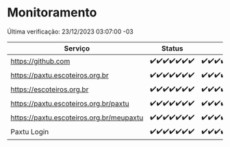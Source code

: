 # Monitoramento

Última verificação: 23/12/2023 03:07:00 -03

|Serviço|Status|Últimas 24h|
|---|---|---|
|https://github.com|<span title="2023-12-16: OK=24">✔️</span><span title="2023-12-17: OK=24">✔️</span><span title="2023-12-18: OK=24">✔️</span><span title="2023-12-19: OK=24">✔️</span><span title="2023-12-20: OK=24">✔️</span><span title="2023-12-21: OK=24">✔️</span><span title="2023-12-22: OK=6">✔️</span>|<span title="22/12/2023 03:08:00 -03 : 200">✔️</span><span title="22/12/2023 04:05:00 -03 : 200">✔️</span><span title="22/12/2023 05:08:00 -03 : 200">✔️</span><span title="22/12/2023 06:06:00 -03 : 200">✔️</span><span title="22/12/2023 07:06:00 -03 : 200">✔️</span><span title="22/12/2023 08:04:00 -03 : 200">✔️</span><span title="22/12/2023 09:10:00 -03 : 200">✔️</span><span title="22/12/2023 10:07:00 -03 : 200">✔️</span><span title="22/12/2023 11:05:00 -03 : 200">✔️</span><span title="22/12/2023 12:06:00 -03 : 200">✔️</span><span title="22/12/2023 13:07:00 -03 : 200">✔️</span><span title="22/12/2023 14:04:00 -03 : 200">✔️</span><span title="22/12/2023 15:07:00 -03 : 200">✔️</span><span title="22/12/2023 16:02:00 -03 : 200">✔️</span><span title="22/12/2023 17:06:00 -03 : 200">✔️</span><span title="22/12/2023 18:03:00 -03 : 200">✔️</span><span title="22/12/2023 19:05:00 -03 : 200">✔️</span><span title="22/12/2023 20:05:00 -03 : 200">✔️</span><span title="22/12/2023 21:29:00 -03 : 200">✔️</span><span title="22/12/2023 22:40:00 -03 : 200">✔️</span><span title="22/12/2023 23:15:00 -03 : 200">✔️</span><span title="23/12/2023 00:06:00 -03 : 200">✔️</span><span title="23/12/2023 01:07:00 -03 : 200">✔️</span><span title="23/12/2023 02:05:00 -03 : 200">✔️</span><span title="23/12/2023 03:07:00 -03 : 200">✔️</span>|
|https://paxtu.escoteiros.org.br|<span title="2023-12-16: OK=24">✔️</span><span title="2023-12-17: OK=24">✔️</span><span title="2023-12-18: OK=24">✔️</span><span title="2023-12-19: OK=24">✔️</span><span title="2023-12-20: OK=24">✔️</span><span title="2023-12-21: OK=24">✔️</span><span title="2023-12-22: OK=6">✔️</span>|<span title="22/12/2023 03:08:00 -03 : 200">✔️</span><span title="22/12/2023 04:05:00 -03 : 200">✔️</span><span title="22/12/2023 05:08:00 -03 : 200">✔️</span><span title="22/12/2023 06:06:00 -03 : 200">✔️</span><span title="22/12/2023 07:06:00 -03 : 200">✔️</span><span title="22/12/2023 08:04:00 -03 : 200">✔️</span><span title="22/12/2023 09:10:00 -03 : 200">✔️</span><span title="22/12/2023 10:07:00 -03 : 200">✔️</span><span title="22/12/2023 11:05:00 -03 : 200">✔️</span><span title="22/12/2023 12:06:00 -03 : 200">✔️</span><span title="22/12/2023 13:07:00 -03 : 200">✔️</span><span title="22/12/2023 14:04:00 -03 : 200">✔️</span><span title="22/12/2023 15:07:00 -03 : 200">✔️</span><span title="22/12/2023 16:02:00 -03 : 200">✔️</span><span title="22/12/2023 17:06:00 -03 : 200">✔️</span><span title="22/12/2023 18:03:00 -03 : 200">✔️</span><span title="22/12/2023 19:05:00 -03 : 200">✔️</span><span title="22/12/2023 20:05:00 -03 : 200">✔️</span><span title="22/12/2023 21:29:00 -03 : 200">✔️</span><span title="22/12/2023 22:40:00 -03 : 200">✔️</span><span title="22/12/2023 23:15:00 -03 : 200">✔️</span><span title="23/12/2023 00:06:00 -03 : 200">✔️</span><span title="23/12/2023 01:07:00 -03 : 200">✔️</span><span title="23/12/2023 02:05:00 -03 : 200">✔️</span><span title="23/12/2023 03:07:00 -03 : 200">✔️</span>|
|https://escoteiros.org.br|<span title="2023-12-16: OK=24">✔️</span><span title="2023-12-17: OK=24">✔️</span><span title="2023-12-18: OK=24">✔️</span><span title="2023-12-19: OK=24">✔️</span><span title="2023-12-20: OK=24">✔️</span><span title="2023-12-21: OK=24">✔️</span><span title="2023-12-22: OK=6">✔️</span>|<span title="22/12/2023 03:08:00 -03 : 200">✔️</span><span title="22/12/2023 04:05:00 -03 : 200">✔️</span><span title="22/12/2023 05:08:00 -03 : 200">✔️</span><span title="22/12/2023 06:06:00 -03 : 200">✔️</span><span title="22/12/2023 07:06:00 -03 : 200">✔️</span><span title="22/12/2023 08:04:00 -03 : 200">✔️</span><span title="22/12/2023 09:10:00 -03 : 200">✔️</span><span title="22/12/2023 10:07:00 -03 : 200">✔️</span><span title="22/12/2023 11:05:00 -03 : 200">✔️</span><span title="22/12/2023 12:06:00 -03 : 200">✔️</span><span title="22/12/2023 13:07:00 -03 : 200">✔️</span><span title="22/12/2023 14:04:00 -03 : 200">✔️</span><span title="22/12/2023 15:07:00 -03 : 200">✔️</span><span title="22/12/2023 16:02:00 -03 : 200">✔️</span><span title="22/12/2023 17:06:00 -03 : 200">✔️</span><span title="22/12/2023 18:03:00 -03 : 200">✔️</span><span title="22/12/2023 19:05:00 -03 : 200">✔️</span><span title="22/12/2023 20:05:00 -03 : 200">✔️</span><span title="22/12/2023 21:29:00 -03 : 200">✔️</span><span title="22/12/2023 22:40:00 -03 : 200">✔️</span><span title="22/12/2023 23:15:00 -03 : 200">✔️</span><span title="23/12/2023 00:06:00 -03 : 200">✔️</span><span title="23/12/2023 01:07:00 -03 : 200">✔️</span><span title="23/12/2023 02:05:00 -03 : 200">✔️</span><span title="23/12/2023 03:07:00 -03 : 200">✔️</span>|
|https://paxtu.escoteiros.org.br/paxtu|<span title="2023-12-16: OK=24">✔️</span><span title="2023-12-17: OK=24">✔️</span><span title="2023-12-18: OK=24">✔️</span><span title="2023-12-19: OK=24">✔️</span><span title="2023-12-20: OK=24">✔️</span><span title="2023-12-21: OK=24">✔️</span><span title="2023-12-22: OK=6">✔️</span>|<span title="22/12/2023 03:08:00 -03 : 200">✔️</span><span title="22/12/2023 04:05:00 -03 : 200">✔️</span><span title="22/12/2023 05:08:00 -03 : 200">✔️</span><span title="22/12/2023 06:06:00 -03 : 200">✔️</span><span title="22/12/2023 07:06:00 -03 : 200">✔️</span><span title="22/12/2023 08:04:00 -03 : 200">✔️</span><span title="22/12/2023 09:10:00 -03 : 200">✔️</span><span title="22/12/2023 10:07:00 -03 : 200">✔️</span><span title="22/12/2023 11:05:00 -03 : 200">✔️</span><span title="22/12/2023 12:06:00 -03 : 200">✔️</span><span title="22/12/2023 13:07:00 -03 : 200">✔️</span><span title="22/12/2023 14:04:00 -03 : 200">✔️</span><span title="22/12/2023 15:07:00 -03 : 200">✔️</span><span title="22/12/2023 16:02:00 -03 : 200">✔️</span><span title="22/12/2023 17:06:00 -03 : 200">✔️</span><span title="22/12/2023 18:03:00 -03 : 200">✔️</span><span title="22/12/2023 19:05:00 -03 : 200">✔️</span><span title="22/12/2023 20:05:00 -03 : 200">✔️</span><span title="22/12/2023 21:29:00 -03 : 200">✔️</span><span title="22/12/2023 22:40:00 -03 : 200">✔️</span><span title="22/12/2023 23:15:00 -03 : 200">✔️</span><span title="23/12/2023 00:06:00 -03 : 200">✔️</span><span title="23/12/2023 01:07:00 -03 : 200">✔️</span><span title="23/12/2023 02:05:00 -03 : 200">✔️</span><span title="23/12/2023 03:07:00 -03 : 200">✔️</span>|
|https://paxtu.escoteiros.org.br/meupaxtu|<span title="2023-12-16: OK=24">✔️</span><span title="2023-12-17: OK=24">✔️</span><span title="2023-12-18: OK=24">✔️</span><span title="2023-12-19: OK=24">✔️</span><span title="2023-12-20: OK=24">✔️</span><span title="2023-12-21: OK=24">✔️</span><span title="2023-12-22: OK=6">✔️</span>|<span title="22/12/2023 03:08:00 -03 : 200">✔️</span><span title="22/12/2023 04:05:00 -03 : 200">✔️</span><span title="22/12/2023 05:08:00 -03 : 200">✔️</span><span title="22/12/2023 06:06:00 -03 : 200">✔️</span><span title="22/12/2023 07:06:00 -03 : 200">✔️</span><span title="22/12/2023 08:04:00 -03 : 200">✔️</span><span title="22/12/2023 09:10:00 -03 : 200">✔️</span><span title="22/12/2023 10:07:00 -03 : 200">✔️</span><span title="22/12/2023 11:05:00 -03 : 200">✔️</span><span title="22/12/2023 12:06:00 -03 : 200">✔️</span><span title="22/12/2023 13:07:00 -03 : 200">✔️</span><span title="22/12/2023 14:04:00 -03 : 200">✔️</span><span title="22/12/2023 15:07:00 -03 : 200">✔️</span><span title="22/12/2023 16:02:00 -03 : 200">✔️</span><span title="22/12/2023 17:06:00 -03 : 200">✔️</span><span title="22/12/2023 18:03:00 -03 : 200">✔️</span><span title="22/12/2023 19:05:00 -03 : 200">✔️</span><span title="22/12/2023 20:05:00 -03 : 200">✔️</span><span title="22/12/2023 21:29:00 -03 : 200">✔️</span><span title="22/12/2023 22:40:00 -03 : 200">✔️</span><span title="22/12/2023 23:15:00 -03 : 200">✔️</span><span title="23/12/2023 00:06:00 -03 : 200">✔️</span><span title="23/12/2023 01:07:00 -03 : 200">✔️</span><span title="23/12/2023 02:05:00 -03 : 200">✔️</span><span title="23/12/2023 03:07:00 -03 : 200">✔️</span>|
|Paxtu Login|<span title="2023-12-16: OK=24">✔️</span><span title="2023-12-17: OK=24">✔️</span><span title="2023-12-18: OK=24">✔️</span><span title="2023-12-19: OK=24">✔️</span><span title="2023-12-20: OK=24">✔️</span><span title="2023-12-21: OK=24">✔️</span><span title="2023-12-22: OK=6">✔️</span>|<span title="22/12/2023 03:08:00 -03 : 200">✔️</span><span title="22/12/2023 04:05:00 -03 : 200">✔️</span><span title="22/12/2023 05:08:00 -03 : 200">✔️</span><span title="22/12/2023 06:06:00 -03 : 200">✔️</span><span title="22/12/2023 07:06:00 -03 : 200">✔️</span><span title="22/12/2023 08:04:00 -03 : 200">✔️</span><span title="22/12/2023 09:10:00 -03 : 200">✔️</span><span title="22/12/2023 10:07:00 -03 : 200">✔️</span><span title="22/12/2023 11:05:00 -03 : 200">✔️</span><span title="22/12/2023 12:06:00 -03 : 200">✔️</span><span title="22/12/2023 13:07:00 -03 : 200">✔️</span><span title="22/12/2023 14:04:00 -03 : 200">✔️</span><span title="22/12/2023 15:07:00 -03 : 200">✔️</span><span title="22/12/2023 16:02:00 -03 : 200">✔️</span><span title="22/12/2023 17:06:00 -03 : 200">✔️</span><span title="22/12/2023 18:03:00 -03 : 200">✔️</span><span title="22/12/2023 19:05:00 -03 : 200">✔️</span><span title="22/12/2023 20:05:00 -03 : 200">✔️</span><span title="22/12/2023 21:29:00 -03 : 200">✔️</span><span title="22/12/2023 22:40:00 -03 : 200">✔️</span><span title="22/12/2023 23:15:00 -03 : 200">✔️</span><span title="23/12/2023 00:06:00 -03 : 200">✔️</span><span title="23/12/2023 01:07:00 -03 : 200">✔️</span><span title="23/12/2023 02:05:00 -03 : 200">✔️</span><span title="23/12/2023 03:07:00 -03 : 200">✔️</span>|

